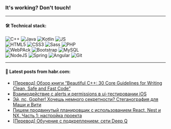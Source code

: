 ### It's working? Don't touch!

---

#### 🛠️ Technical stack:

![C++](https://img.shields.io/badge/C++-informational?logo=c%2B%2B&style=flat&logoColor=white&color=9C033A)
![Java](https://img.shields.io/badge/Java-informational?logo=java&style=flat&logoColor=white&color=007396)
![Kotlin](https://img.shields.io/badge/Kotlin-informational?logo=Kotlin&style=flat&logoColor=white&color=0095D5)
![JS](https://img.shields.io/badge/JS-informational?logo=javaScript&style=flat&logoColor=black&color=F7Df1E) <br>
![HTML5](https://img.shields.io/badge/HTML5-informational?logo=html5&style=flat&logoColor=white&color=E34F26)
![CSS3](https://img.shields.io/badge/CSS3-informational?logo=css3&style=flat&logoColor=white&color=157286)
![Sass](https://img.shields.io/badge/Saas-informational?logo=sass&style=flat&logoColor=white&color=hotpink)
![PHP](https://img.shields.io/badge/PHP-informational?logo=php&style=flat&logoColor=white&color=777BB4) <br>
![WebPAck](https://img.shields.io/badge/WebPack-informational?logo=webPack&style=flat&logoColor=white&color=FF6F00)
![Bootstrap](https://img.shields.io/badge/Bootstrap-informational?logo=Bootstrap&style=flat&logoColor=white&color=7952B3)
![MySQL](https://img.shields.io/badge/MySQL-informational?logo=MySQL&style=flat&logoColor=white&color=00f) <br>
![NodeJS](https://img.shields.io/badge/NodeJS-informational?logo=node.js&style=flat&logoColor=white&color=43853D)
![Spring](https://img.shields.io/badge/Spring-informational?logo=Spring&style=flat&logoColor=white&color=0A9EDC)
![Angular](https://img.shields.io/badge/Vue-informational?logo=vue.js&style=flat&logoColor=white&color=red)
![Git](https://img.shields.io/badge/Git-informational?logo=git&style=flat&logoColor=white&color=darkorange)

___

#### 💬 Latest posts from habr.com:

<!-- BLOG-POST-LIST:START -->
- [[Перевод] Обзор книги “Beautiful C++: 30 Core Guidelines for Writing Clean, Safe and Fast Code”](https://habr.com/ru/post/672610/?utm_source=habrahabr&utm_medium=rss&utm_campaign=672610)
- [Взаимодействие с alerts и permissions в ui-тестировании iOS](https://habr.com/ru/post/672586/?utm_source=habrahabr&utm_medium=rss&utm_campaign=672586)
- [Эй, пс, Gopher! Хочешь немного секретности? Стеганография для Маши и Вити](https://habr.com/ru/post/672128/?utm_source=habrahabr&utm_medium=rss&utm_campaign=672128)
- [Пишем продвинутый планировщик с использованием React, Nest и NX. Часть 1: настройка проекта](https://habr.com/ru/post/672546/?utm_source=habrahabr&utm_medium=rss&utm_campaign=672546)
- [[Перевод] Обучение с подкреплением: сети Deep Q](https://habr.com/ru/post/671650/?utm_source=habrahabr&utm_medium=rss&utm_campaign=671650)
<!-- BLOG-POST-LIST:END -->
